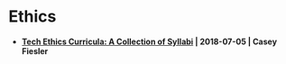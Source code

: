 # Ethics

- **[Tech Ethics Curricula: A Collection of Syllabi](https://medium.com/@cfiesler/tech-ethics-curricula-a-collection-of-syllabi-3eedfb76be18) | 2018-07-05 | Casey Fiesler**
